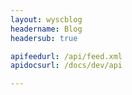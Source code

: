 ```yaml
---
layout: wyscblog
headername: Blog
headersub: true

apifeedurl: /api/feed.xml
apidocsurl: /docs/dev/api

---
```

